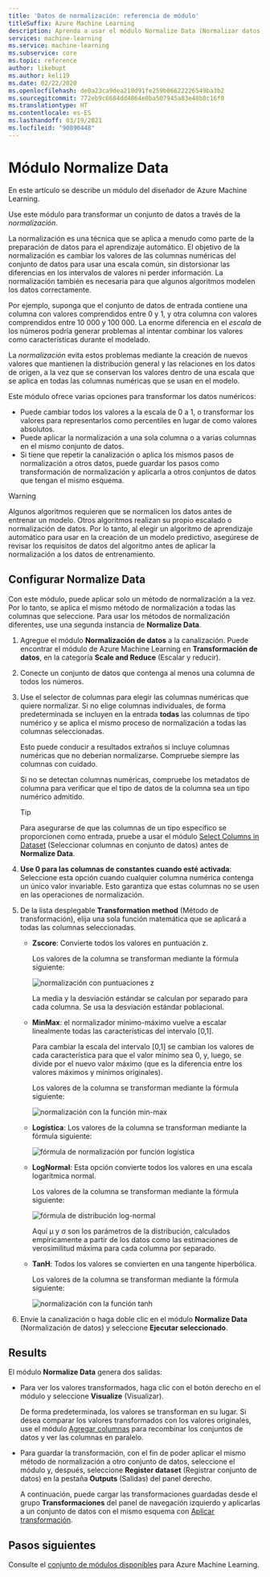 ```yaml
---
title: 'Datos de normalización: referencia de módulo'
titleSuffix: Azure Machine Learning
description: Aprenda a usar el módulo Normalize Data (Normalizar datos) de Azure Machine Learning para transformar un conjunto de datos mediante *normalización*.
services: machine-learning
ms.service: machine-learning
ms.subservice: core
ms.topic: reference
author: likebupt
ms.author: keli19
ms.date: 02/22/2020
ms.openlocfilehash: de0a23ca9dea210d91fe259b06622226549ba3b2
ms.sourcegitcommit: 772eb9c6684dd4864e0ba507945a83e48b8c16f0
ms.translationtype: HT
ms.contentlocale: es-ES
ms.lasthandoff: 03/19/2021
ms.locfileid: "90890448"
---
```

# <a name="normalize-data-module"></a>Módulo Normalize Data

En este artículo se describe un módulo del diseñador de Azure Machine Learning.

Use este módulo para transformar un conjunto de datos a través de la *normalización*.

La normalización es una técnica que se aplica a menudo como parte de la preparación de datos para el aprendizaje automático. El objetivo de la normalización es cambiar los valores de las columnas numéricas del conjunto de datos para usar una escala común, sin distorsionar las diferencias en los intervalos de valores ni perder información. La normalización también es necesaria para que algunos algoritmos modelen los datos correctamente.

Por ejemplo, suponga que el conjunto de datos de entrada contiene una columna con valores comprendidos entre 0 y 1, y otra columna con valores comprendidos entre 10 000 y 100 000. La enorme diferencia en el *escala* de los números podría generar problemas al intentar combinar los valores como características durante el modelado.

La *normalización* evita estos problemas mediante la creación de nuevos valores que mantienen la distribución general y las relaciones en los datos de origen, a la vez que se conservan los valores dentro de una escala que se aplica en todas las columnas numéricas que se usan en el modelo.

Este módulo ofrece varias opciones para transformar los datos numéricos:

- Puede cambiar todos los valores a la escala de 0 a 1, o transformar los valores para representarlos como percentiles en lugar de como valores absolutos.
- Puede aplicar la normalización a una sola columna o a varias columnas en el mismo conjunto de datos.
- Si tiene que repetir la canalización o aplica los mismos pasos de normalización a otros datos, puede guardar los pasos como transformación de normalización y aplicarla a otros conjuntos de datos que tengan el mismo esquema.

> [!WARNING]
> Algunos algoritmos requieren que se normalicen los datos antes de entrenar un modelo. Otros algoritmos realizan su propio escalado o normalización de datos. Por lo tanto, al elegir un algoritmo de aprendizaje automático para usar en la creación de un modelo predictivo, asegúrese de revisar los requisitos de datos del algoritmo antes de aplicar la normalización a los datos de entrenamiento.

##  <a name="configure-normalize-data"></a>Configurar Normalize Data

Con este módulo, puede aplicar solo un método de normalización a la vez. Por lo tanto, se aplica el mismo método de normalización a todas las columnas que seleccione. Para usar los métodos de normalización diferentes, use una segunda instancia de **Normalize Data**.

1. Agregue el módulo **Normalización de datos** a la canalización. Puede encontrar el módulo de Azure Machine Learning en **Transformación de datos**, en la categoría **Scale and Reduce** (Escalar y reducir).

2. Conecte un conjunto de datos que contenga al menos una columna de todos los números.

3. Use el selector de columnas para elegir las columnas numéricas que quiere normalizar. Si no elige columnas individuales, de forma predeterminada se incluyen en la entrada **todas** las columnas de tipo numérico y se aplica el mismo proceso de normalización a todas las columnas seleccionadas. 

    Esto puede conducir a resultados extraños si incluye columnas numéricas que no deberían normalizarse. Compruebe siempre las columnas con cuidado.

    Si no se detectan columnas numéricas, compruebe los metadatos de columna para verificar que el tipo de datos de la columna sea un tipo numérico admitido.

    > [!TIP]
    > Para asegurarse de que las columnas de un tipo específico se proporcionen como entrada, pruebe a usar el módulo [Select Columns in Dataset](./select-columns-in-dataset.md) (Seleccionar columnas en conjunto de datos) antes de **Normalize Data**.

4. **Use 0 para las columnas de constantes cuando esté activada**: Seleccione esta opción cuando cualquier columna numérica contenga un único valor invariable. Esto garantiza que estas columnas no se usen en las operaciones de normalización.

5. De la lista desplegable **Transformation method** (Método de transformación), elija una sola función matemática que se aplicará a todas las columnas seleccionadas. 
  
    - **Zscore**: Convierte todos los valores en puntuación z.
    
      Los valores de la columna se transforman mediante la fórmula siguiente:  
  
      ![normalización con puntuaciones z](media/module/aml-normalization-z-score.png)
  
      La media y la desviación estándar se calculan por separado para cada columna. Se usa la desviación estándar poblacional.
  
    - **MinMax**: el normalizador mínimo-máximo vuelve a escalar linealmente todas las características del intervalo [0,1].
    
      Para cambiar la escala del intervalo [0,1] se cambian los valores de cada característica para que el valor mínimo sea 0, y, luego, se divide por el nuevo valor máximo (que es la diferencia entre los valores máximos y mínimos originales).
      
      Los valores de la columna se transforman mediante la fórmula siguiente:  
  
      ![normalización con la función min&#45;max](media/module/aml-normalization-minmax.png "AML_normalization-minmax")  
  
    - **Logística**: Los valores de la columna se transforman mediante la fórmula siguiente:

      ![fórmula de normalización por función logística](media/module/aml-normalization-logistic.png "AML_normalization-logistic")  
  
    - **LogNormal**: Esta opción convierte todos los valores en una escala logarítmica normal.
  
      Los valores de la columna se transforman mediante la fórmula siguiente:
  
      ![fórmula de distribución log&#45;normal](media/module/aml-normalization-lognormal.png "AML_normalization-lognormal")
    
      Aquí μ y σ son los parámetros de la distribución, calculados empíricamente a partir de los datos como las estimaciones de verosimilitud máxima para cada columna por separado.  
  
    - **TanH**: Todos los valores se convierten en una tangente hiperbólica.
    
      Los valores de la columna se transforman mediante la fórmula siguiente:
    
      ![normalización con la función tanh](media/module/aml-normalization-tanh.png "AML_normalization-tanh")

6. Envíe la canalización o haga doble clic en el módulo **Normalize Data** (Normalización de datos) y seleccione **Ejecutar seleccionado**. 

## <a name="results"></a>Results

El módulo **Normalize Data** genera dos salidas:

- Para ver los valores transformados, haga clic con el botón derecho en el módulo y seleccione **Visualize** (Visualizar).

    De forma predeterminada, los valores se transforman en su lugar. Si desea comparar los valores transformados con los valores originales, use el módulo [Agregar columnas](./add-columns.md) para recombinar los conjuntos de datos y ver las columnas en paralelo.

- Para guardar la transformación, con el fin de poder aplicar el mismo método de normalización a otro conjunto de datos, seleccione el módulo y, después, seleccione **Register dataset** (Registrar conjunto de datos) en la pestaña **Outputs** (Salidas) del panel derecho.

    A continuación, puede cargar las transformaciones guardadas desde el grupo **Transformaciones** del panel de navegación izquierdo y aplicarlas a un conjunto de datos con el mismo esquema con [Aplicar transformación](apply-transformation.md).  


## <a name="next-steps"></a>Pasos siguientes

Consulte el [conjunto de módulos disponibles](module-reference.md) para Azure Machine Learning. 